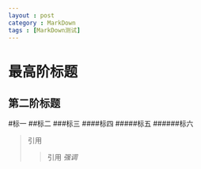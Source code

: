 ```yaml
---
layout : post
category : MarkDown
tags : [MarkDown测试]
---
```


最高阶标题
============
第二阶标题
------------
#标一
##标二
###标三
####标四
#####标五
######标六

>引用
>>引用
*强调*